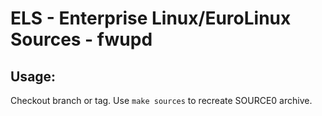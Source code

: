 # ELS - Enterprise Linux/EuroLinux Sources - fwupd
 
## Usage:
  Checkout branch or tag. Use `make sources` to recreate  SOURCE0 archive.

